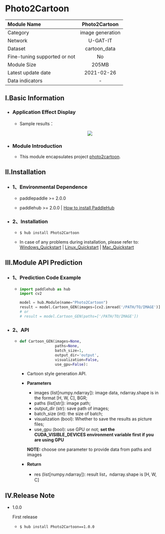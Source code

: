 # Photo2Cartoon

|Module Name|Photo2Cartoon|
| :--- | :---: |
|Category|image generation|
|Network|U-GAT-IT|
|Dataset|cartoon_data|
|Fine-tuning supported or not|No|
|Module Size|205MB|
|Latest update date|2021-02-26|
|Data indicators|-|


## I.Basic Information

- ### Application Effect Display
  - Sample results：
    <p align="center">
    <img src="https://img-blog.csdnimg.cn/20201224164040624.jpg"   hspace='10'/> <br />
    </p>



- ### Module Introduction

  - This module encapsulates project [photo2cartoon](https://github.com/minivision-ai/photo2cartoon-paddle).


## II.Installation

- ### 1、Environmental Dependence  

  - paddlepaddle >= 2.0.0  

  - paddlehub >= 2.0.0   | [How to install PaddleHub]()  

- ### 2、Installation

  - ```shell
    $ hub install Photo2Cartoon
    ```
  - In case of any problems during installation, please refer to: [Windows_Quickstart]() | [Linux_Quickstart]() | [Mac_Quickstart]()

## III.Module API Prediction

- ### 1、Prediction Code Example

  - ```python
    import paddlehub as hub
    import cv2

    model = hub.Module(name="Photo2Cartoon")
    result = model.Cartoon_GEN(images=[cv2.imread('/PATH/TO/IMAGE')])
    # or
    # result = model.Cartoon_GEN(paths=['/PATH/TO/IMAGE'])
    ```

- ### 2、API

  - ```python
    def Cartoon_GEN(images=None,
                    paths=None,
                    batch_size=1,
                    output_dir='output',
                    visualization=False,
                    use_gpu=False):
    ```

    - Cartoon style generation API.

    - **Parameters**

      - images (list\[numpy.ndarray\]): image data, ndarray.shape is in the format [H, W, C], BGR;
      - paths (list[str]): image path;
      - output_dir (str): save path of images;
      - batch_size (int): the size of batch;
      - visualization (bool): Whether to save the results as picture files;
      - use_gpu (bool): use GPU or not; **set the CUDA_VISIBLE_DEVICES environment variable first if you are using GPU**

      **NOTE:** choose one parameter to provide data from paths and images

    - **Return**
      - res (list\[numpy.ndarray\]): result list，ndarray.shape is \[H, W, C\]



## IV.Release Note

* 1.0.0

  First release

  - ```shell
    $ hub install Photo2Cartoon==1.0.0
    ```
